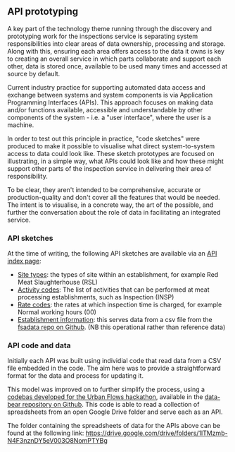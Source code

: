 ## API prototyping

A key part of the technology theme running through the discovery and prototyping work for the inspections service is separating system responsibilities into clear areas of data ownership, processing and storage. Along with this, ensuring each area offers access to the data it owns is key to creating an overall service in which parts collaborate and support each other, data is stored once, available to be used many times and accessed at source by default.

Current industry practice for supporting automated data access and exchange between systems and system components is via Application Programming Interfaces (APIs). This approach focuses on making data and/or functions available, accessible and understandable by other components of the system - i.e. a "user interface", where the user is a machine.

In order to test out this principle in practice, "code sketches" were produced to make it possible to visualise what direct system-to-system access to data could look like. These sketch prototypes are focused on illustrating, in a simple way, what APIs could look like and how these might support other parts of the inspection service in delivering their area of responsibility.

To be clear, they aren't intended to be comprehensive, accurate or production-quality and don't cover all the features that would be needed. The intent is to visualise, in a concrete way, the art of the possible, and further the conversation about the role of data in facilitating an integrated service.

### API sketches

At the time of writing, the following API sketches are available via an [API index page](https://fsa-reference-data.herokuapp.com/):

 * [Site types](https://fsa-reference-data.herokuapp.com/site-types): the types of site within an establishment, for example Red Meat Slaughterhouse (RSL)
 * [Activity codes](https://fsa-reference-data.herokuapp.com/activity-codes): The list of activities that can be performed at meat processing establishments, such as Inspection (INSP)
 * [Rate codes](https://fsa-reference-data.herokuapp.com/rate-codes): the rates at which inspection time is charged, for example Normal working hours (00)
 * [Establishment information](https://fsa-reference-data.herokuapp.com/establishments): this serves data from a csv file from the [fsadata repo on Github](https://github.com/fsadata/approved-food-establishments/tree/gh-pages/data). (NB this operational rather than reference data)

### API code and data

Initially each API was built using individial code that read data from a CSV file embedded in the code. The aim here was to provide a straightforward format for the data and process for updating it. 

This model was improved on to further simplify the process, using a [codebas developed for the Urban Flows hackathon](https://urban-flows-api.herokuapp.com/), available in the [data-bear repository on Github](https://github.com/davidcarboni/data-bear). This code is able to read a collection of spreadsheets from an open Google Drive folder and serve each as an API.

The folder containing the spreadsheets of data for the APIs above can be found at the following link: https://drive.google.com/drive/folders/1lTMzmb-N4F3nznDY5eV003O8NomPTYBg